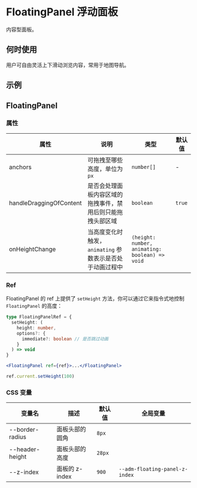 # FloatingPanel 浮动面板

内容型面板。

## 何时使用

用户可自由灵活上下滑动浏览内容，常用于地图导航。

## 示例

<code src="./demos/demo1.tsx"></code>

<code src="./demos/demo3.tsx"></code>

<code src="./demos/demo2.tsx"></code>

## FloatingPanel

### 属性

| 属性 | 说明 | 类型 | 默认值 |
| --- | --- | --- | --- |
| anchors | 可拖拽至哪些高度，单位为 `px` | `number[]` | - |
| handleDraggingOfContent | 是否会处理面板内容区域的拖拽事件，禁用后则只能拖拽头部区域 | `boolean` | `true` |
| onHeightChange | 当高度变化时触发，`animating` 参数表示是否处于动画过程中 | `(height: number, animating: boolean) => void` |  |

### Ref

FloatingPanel 的 ref 上提供了 `setHeight` 方法，你可以通过它来指令式地控制 `FloatingPanel` 的高度：

```ts
type FloatingPanelRef = {
  setHeight: (
    height: number,
    options?: {
      immediate?: boolean // 是否跳过动画
    }
  ) => void
}
```

```jsx
<FloatingPanel ref={ref}>...</FloatingPanel>

ref.current.setHeight(100)
```

### CSS 变量

| 变量名          | 描述           | 默认值 | 全局变量                       |
| --------------- | -------------- | ------ | ------------------------------ |
| --border-radius | 面板头部的圆角 | `8px`  |                                |
| --header-height | 面板头部的高度 | `28px` |                                |
| --z-index       | 面板的 z-index | `900`  | `--adm-floating-panel-z-index` |
